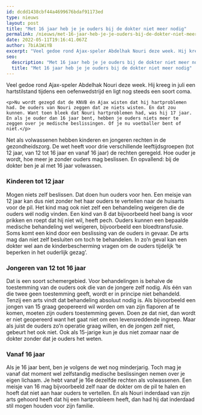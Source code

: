 ```yaml
---
id: dcdd1438cbf44a4699676bdaf91173ed
type: nieuws
layout: post
title: "Met 16 jaar heb je je ouders bij de dokter niet meer nodig"
permalink: /nieuws/met-16-jaar-heb-je-je-ouders-bij-de-dokter-niet-meer-nodig/
date: 2022-05-11T19:16:41.067Z
author: 7biA1WiYB
excerpt: "Veel gedoe rond Ajax-speler Abdelhak Nouri deze week. Hij kreeg in juli een hartstilstand tijdens een oefenwedstrijd en ligt nog steeds een soort coma.  "
seo:
  description: "Met 16 jaar heb je je ouders bij de dokter niet meer nodig"
  title: "Met 16 jaar heb je je ouders bij de dokter niet meer nodig"
---
```

Veel gedoe rond Ajax-speler Abdelhak Nouri deze week. Hij kreeg in juli een hartstilstand tijdens een oefenwedstrijd en ligt nog steeds een soort coma.  

    <p>Nu wordt gezegd dat de KNVB én Ajax wisten dat hij hartproblemen had. De ouders van Nouri zeggen dat ze niets wisten. En dat zou kunnen. Want toen bleek dat Nouri hartproblemen had, was hij 17 jaar. En als je ouder dan 16 jaar bent, hebben je ouders niets meer te zeggen over je medische beslissingen. Of je nu voetballer bent of niet.</p>
<p>Net als volwassenen hebben kinderen en jongeren rechten in de gezondheidszorg. De wet heeft voor drie verschillende leeftijdsgroepen (tot 12 jaar, van 12 tot 16 jaar en vanaf 16 jaar) de rechten geregeld. Hoe ouder je wordt, hoe meer je zonder ouders mag beslissen. En opvallend: bij de dokter ben je al met 16 jaar volwassen.</p>
<h3>Kinderen tot 12 jaar</h3>
<p>Mogen niets zelf beslissen. Dat doen hun ouders voor hen. Een meisje van 12 jaar kan dus niet zonder het haar ouders te vertellen naar de huisarts voor de pil. Het kind mag ook niet zelf een behandeling weigeren die de ouders wél nodig vinden. Een kind van 8 dat bijvoorbeeld heel bang is voor prikken en roept dat hij niet wil, heeft pech. Ouders kunnen een bepaalde medische behandeling wel weigeren, bijvoorbeeld een bloedtransfusie. Soms komt een kind door een beslissing van de ouders in gevaar. De arts mag dan niet zelf besluiten om toch te behandelen. In zo’n geval kan een dokter wel aan de kinderbescherming vragen om de ouders tijdelijk ‘te beperken in het ouderlijk gezag’.</p>
<h3>Jongeren van 12 tot 16 jaar</h3>
<p>Dat is een soort schemergebied. Voor behandelingen is behalve de toestemming van de ouders ook die van de jongere zelf nodig. Als één van die twee geen toestemming geeft, wordt er in principe niet behandeld. Tenzij een arts vindt dat behandeling absoluut nodig is. Als bijvoorbeeld een jongen van 15 graag geopereerd wil worden om van zijn flaporen af te komen, moeten zijn ouders toestemming geven. Doen ze dat niet, dan wordt er niet geopereerd want het gaat niet om een levensreddende ingreep. Maar als juist de ouders zo’n operatie graag willen, en de jongen zelf niet, gebeurt het ook niet. Ook als 15-jarige kun je dus niet zomaar naar de dokter zonder dat je ouders het weten.</p>
<h3>Vanaf 16 jaar</h3>
<p>Als je 16 jaar bent, ben je volgens de wet nog minderjarig. Toch mag je vanaf dat moment wel zelfstandig medische beslissingen nemen over je eigen lichaam. Je hebt vanaf je 16e dezelfde rechten als volwassenen. Een meisje van 16 mag bijvoorbeeld zelf naar de dokter om de pil te halen en hoeft dat niet aan haar ouders te vertellen. En als Nouri inderdaad van zijn arts gehoord heeft dat hij een hartprobleem heeft, dan had hij dat inderdaad stil mogen houden voor zijn familie.</p>  
